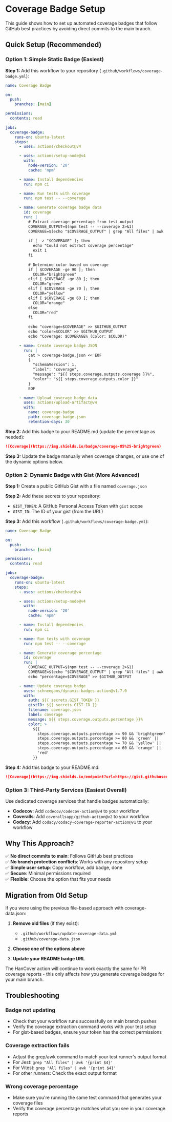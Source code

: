 # Coverage Badge Setup

This guide shows how to set up automated coverage badges that follow GitHub best practices by avoiding direct commits to the main branch.

## Quick Setup (Recommended)

### Option 1: Simple Static Badge (Easiest)

**Step 1:** Add this workflow to your repository (`.github/workflows/coverage-badge.yml`):

```yaml
name: Coverage Badge

on:
  push:
    branches: [main]

permissions:
  contents: read

jobs:
  coverage-badge:
    runs-on: ubuntu-latest
    steps:
      - uses: actions/checkout@v4

      - uses: actions/setup-node@v4
        with:
          node-version: '20'
          cache: 'npm'

      - name: Install dependencies
        run: npm ci

      - name: Run tests with coverage
        run: npm test -- --coverage

      - name: Generate coverage badge data
        id: coverage
        run: |
          # Extract coverage percentage from test output
          COVERAGE_OUTPUT=$(npm test -- --coverage 2>&1)
          COVERAGE=$(echo "$COVERAGE_OUTPUT" | grep "All files" | awk '{print $4}' | head -1 | cut -d. -f1)
          
          if [ -z "$COVERAGE" ]; then
            echo "Could not extract coverage percentage"
            exit 1
          fi
          
          # Determine color based on coverage
          if [ $COVERAGE -ge 90 ]; then
            COLOR="brightgreen"
          elif [ $COVERAGE -ge 80 ]; then
            COLOR="green"  
          elif [ $COVERAGE -ge 70 ]; then
            COLOR="yellow"
          elif [ $COVERAGE -ge 60 ]; then
            COLOR="orange"
          else
            COLOR="red"
          fi
          
          echo "coverage=$COVERAGE" >> $GITHUB_OUTPUT
          echo "color=$COLOR" >> $GITHUB_OUTPUT
          echo "Coverage: $COVERAGE% (Color: $COLOR)"

      - name: Create coverage badge JSON
        run: |
          cat > coverage-badge.json << EOF
          {
            "schemaVersion": 1,
            "label": "coverage",
            "message": "${{ steps.coverage.outputs.coverage }}%",
            "color": "${{ steps.coverage.outputs.color }}"
          }
          EOF

      - name: Upload coverage badge data
        uses: actions/upload-artifact@v4
        with:
          name: coverage-badge
          path: coverage-badge.json
          retention-days: 30
```

**Step 2:** Add this badge to your README.md (update the percentage as needed):
```markdown
![Coverage](https://img.shields.io/badge/coverage-85%25-brightgreen)
```

**Step 3:** Update the badge manually when coverage changes, or use one of the dynamic options below.

### Option 2: Dynamic Badge with Gist (More Advanced)

**Step 1:** Create a public GitHub Gist with a file named `coverage.json`

**Step 2:** Add these secrets to your repository:
- `GIST_TOKEN`: A GitHub Personal Access Token with `gist` scope
- `GIST_ID`: The ID of your gist (from the URL)

**Step 3:** Add this workflow (`.github/workflows/coverage-badge.yml`):

```yaml
name: Coverage Badge

on:
  push:
    branches: [main]

permissions:
  contents: read

jobs:
  coverage-badge:
    runs-on: ubuntu-latest
    steps:
      - uses: actions/checkout@v4

      - uses: actions/setup-node@v4
        with:
          node-version: '20'
          cache: 'npm'

      - name: Install dependencies
        run: npm ci

      - name: Run tests with coverage
        run: npm test -- --coverage

      - name: Generate coverage percentage
        id: coverage
        run: |
          COVERAGE_OUTPUT=$(npm test -- --coverage 2>&1)
          COVERAGE=$(echo "$COVERAGE_OUTPUT" | grep "All files" | awk '{print $4}' | head -1 | cut -d. -f1)
          echo "percentage=$COVERAGE" >> $GITHUB_OUTPUT

      - name: Update coverage badge
        uses: schneegans/dynamic-badges-action@v1.7.0
        with:
          auth: ${{ secrets.GIST_TOKEN }}
          gistID: ${{ secrets.GIST_ID }}
          filename: coverage.json
          label: coverage
          message: ${{ steps.coverage.outputs.percentage }}%
          color: >
            ${{
              steps.coverage.outputs.percentage >= 90 && 'brightgreen' ||
              steps.coverage.outputs.percentage >= 80 && 'green' ||
              steps.coverage.outputs.percentage >= 70 && 'yellow' ||
              steps.coverage.outputs.percentage >= 60 && 'orange' ||
              'red'
            }}
```

**Step 4:** Add this badge to your README.md:
```markdown
![Coverage](https://img.shields.io/endpoint?url=https://gist.githubusercontent.com/YOUR_USERNAME/YOUR_GIST_ID/raw/coverage.json)
```

### Option 3: Third-Party Services (Easiest Overall)

Use dedicated coverage services that handle badges automatically:

- **Codecov**: Add `codecov/codecov-action@v4` to your workflow
- **Coveralls**: Add `coverallsapp/github-action@v2` to your workflow  
- **Codacy**: Add `codacy/codacy-coverage-reporter-action@v1` to your workflow

## Why This Approach?

✅ **No direct commits to main**: Follows GitHub best practices  
✅ **No branch protection conflicts**: Works with any repository setup  
✅ **Simple user setup**: Copy workflow, add badge, done  
✅ **Secure**: Minimal permissions required  
✅ **Flexible**: Choose the option that fits your needs  

## Migration from Old Setup

If you were using the previous file-based approach with coverage-data.json:

1. **Remove old files** (if they exist):
   - `.github/workflows/update-coverage-data.yml`
   - `.github/coverage-data.json`

2. **Choose one of the options above**

3. **Update your README badge URL**

The HanCover action will continue to work exactly the same for PR coverage reports - this only affects how you generate coverage badges for your main branch.

## Troubleshooting

### Badge not updating
- Check that your workflow runs successfully on main branch pushes
- Verify the coverage extraction command works with your test setup
- For gist-based badges, ensure your token has the correct permissions

### Coverage extraction fails
- Adjust the grep/awk command to match your test runner's output format
- For Jest: `grep "All files" | awk '{print $4}'`
- For Vitest: `grep "All files" | awk '{print $4}'`
- For other runners: Check the exact output format

### Wrong coverage percentage
- Make sure you're running the same test command that generates your coverage files
- Verify the coverage percentage matches what you see in your coverage reports
